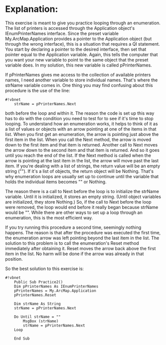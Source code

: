 # Explanation: #

This exercise is meant to give you practice looping through an enumeration. The list of printers is accessed through the Application object's IEnumPrinterNames interface. Since the preset variable My.ArcMap.Application provides a pointer to the Application object (but through the wrong interface), this is a situation that requires a QI statement. You start by declaring a pointer to the desired interface, then set that pointer equal to the Application variable. Again, this tells the computer that you want your new variable to point to the same object that the preset variable does. In my solution, this new variable is called pPrinterNames.

If pPrinterNames gives me access to the collection of available printers names, I need another variable to store individual names. That's where the strName variable comes in. One thing you may find confusing about this procedure is the use of the line:

```
#!vbnet
	strName = pPrinterNames.Next
```
	
both before the loop and within it. The reason the code is set up this way has to do with the condition you need to test for to see if it's time to stop looping. To understand how an enumeration works, it helps to think of it as a list of values or objects with an arrow pointing at one of the items in that list. When you first get an enumeration, the arrow is pointing just above the first item in the list. When you call the Next method, the arrow is moved down to the first item and that item is returned. Another call to Next moves the arrow down to the second item and that item is returned. And so it goes until you reach the end of the list. If the Next method is called when the arrow is pointing at the last item in the list, the arrow will move past the last item. If you're dealing with a list of strings, the return value will be an empty string (""). If it's a list of objects, the return object will be Nothing. That's why enumeration loops are usually set up to continue until the variable that holds the individual items becomes "" or Nothing.

The reason there is a call to Next before the loop is to initialize the strName variable. Until it is initialized, it stores an empty string. (Until object variables are initialized, they store Nothing.) So, if the call to Next before the loop were removed, the loop would end before it really began because strName would be "". While there are other ways to set up a loop through an enumeration, this is the most efficient way.

 If you try running this procedure a second time, seemingly nothing happens. The reason is that after the procedure was executed the first time, the enumeration arrow was left pointing beyond the last item in the list. The solution to this problem is to call the enumeration's Reset method immediately after obtaining it. Reset moves the arrow back above the first item in the list. No harm will be done if the arrow was already in that position.

So the best solution to this exercise is:

```
#!vbnet
	Public Sub Practice2()
	Dim pPrinterNames As IEnumPrinterNames
	pPrinterNames = My.ArcMap.Application
	pPrinterNames.Reset

	Dim strName As String
	strName = pPrinterNames.Next

	Do Until strName = ""
		MsgBox (strName)
		strName = pPrinterNames.Next
	Loop

	End Sub
```